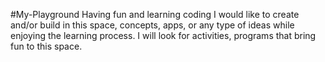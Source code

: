 #My-Playground
Having fun and learning coding
I would like to create and/or build in this space, concepts, apps, or any type of ideas while enjoying the learning process.
I will look for activities, programs that bring fun to this space. 

